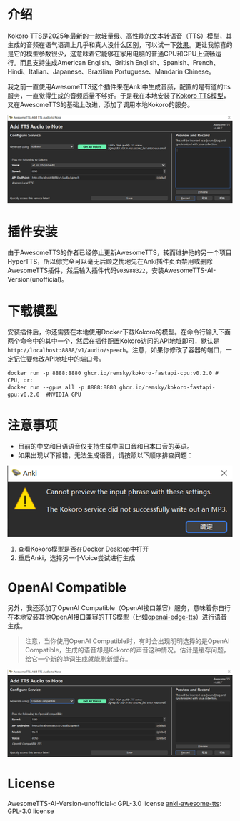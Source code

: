 # 介绍

Kokoro TTS是2025年最新的一款轻量级、高性能的文本转语音（TTS）模型，其生成的音频在语气语调上几乎和真人没什么区别，可以试一下[效果](https://huggingface.co/spaces/hexgrad/Kokoro-TTS)。更让我惊喜的是它的模型参数很少，这意味着它能够在家用电脑的普通CPU和GPU上流畅运行。而且支持生成American English、British English、Spanish、French、Hindi、Italian、Japanese、Brazilian Portuguese、Mandarin Chinese。

我之前一直使用AwesomeTTS这个插件来在Anki中生成音频，配置的是有道的tts服务，一直觉得生成的音频质量不够好。于是我在本地安装了[Kokoro TTS模型](https://github.com/remsky/Kokoro-FastAPI)，又在AwesomeTTS的基础上改进，添加了调用本地Kokoro的服务。

![screenshot](pictures/addon.png)

# 插件安装

由于AwesomeTTS的作者已经停止更新AwesomeTTS，转而维护他的另一个项目HyperTTS，所以你完全可以毫无后顾之忧地先在Anki插件页面禁用或删除AwesomeTTS插件，然后输入插件代码`903988322`，安装AwesomeTTS-AI-Version(unofficial)。

# 下载模型

安装插件后，你还需要在本地使用Docker下载Kokoro的模型。在命令行输入下面两个命令中的其中一个，然后在插件配置Kokoro访问的API地址即可，默认是`http://localhost:8888/v1/audio/speech`。注意，如果你修改了容器的端口，一定记住要修改API地址中的端口号。

```
docker run -p 8888:8880 ghcr.io/remsky/kokoro-fastapi-cpu:v0.2.0 # CPU, or:
docker run --gpus all -p 8888:8880 ghcr.io/remsky/kokoro-fastapi-gpu:v0.2.0  #NVIDIA GPU
```

# 注意事项

+ 目前的中文和日语语音仅支持生成中国口音和日本口音的英语。
+ 如果出现以下报错，无法生成语音，请按照以下顺序排查问题：

![screenshot](pictures/error.png)

1. 查看Kokoro模型是否在Docker Desktop中打开
2. 重启Anki，选择另一个Voice尝试进行生成

# OpenAI Compatible

另外，我还添加了OpenAI Compatible（OpenAI接口兼容）服务，意味着你自行在本地安装其他OpenAI接口兼容的TTS模型（比如[openai-edge-tts](https://github.com/travisvn/openai-edge-tts)）进行语音生成。

> 注意，当你使用OpenAI Compatible时，有时会出现明明选择的是OpenAI Compatible，生成的语音却是Kokoro的声音这种情况。估计是缓存问题，给它一个新的单词生成就能刷新缓存。

![screenshot](pictures/openai.png)

# License

AwesomeTTS-AI-Version-unofficial-: GPL-3.0 license
[anki-awesome-tts](https://github.com/Vocab-Apps/anki-awesome-tts?tab=readme-ov-file): GPL-3.0 license